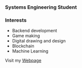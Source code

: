 ### Systems Engineering Student

### Interests

- Backend development
- Game making
- Digital drawing and design
- Blockchain
- Machine Learning

Visit my [Webpage](https://esmegl.github.io)
